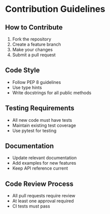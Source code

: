 # Contribution Guidelines

## How to Contribute

1. Fork the repository
2. Create a feature branch
3. Make your changes
4. Submit a pull request

## Code Style

- Follow PEP 8 guidelines
- Use type hints
- Write docstrings for all public methods

## Testing Requirements

- All new code must have tests
- Maintain existing test coverage
- Use pytest for testing

## Documentation

- Update relevant documentation
- Add examples for new features
- Keep API reference current

## Code Review Process

- All pull requests require review
- At least one approval required
- CI tests must pass